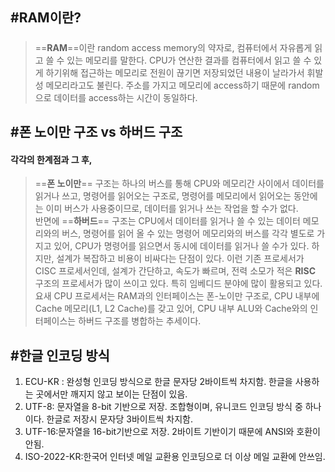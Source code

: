 #RAM이란?
---
#####
>	==**RAM**==이란 random access memory의 약자로, 컴퓨터에서 자유롭게 읽고 쓸 수 있는 메모리를 말한다. CPU가 연산한 결과를 컴퓨터에서 읽고 쓸 수 있게 하기위해 접근하는 메모리로 전원이 끊기면 저장되었던 내용이 날라가서 휘발성 메모리라고도 불린다. 주소를 가지고 메모리에 access하기 때문에 random으로 데이터를 access하는 시간이 동일하다.
 
#폰 노이만 구조 vs 하버드 구조
---
#### 각각의 한계점과 그 후,

>	==**폰 노이만**== 구조는 하나의 버스를 통해 CPU와 메모리간 사이에서 데이터를 읽거나 쓰고, 명령어를 읽어오는 구조로, 명령어를 메모리에서 읽어오는 동안에는 이미 버스가 사용중이므로, 데이터를 읽거나 쓰는 작업을 할 수가 없다.  
반면에 ==**하버드**== 구조는 CPU에서 데이터를 읽거나 쓸 수 있는 데이터 메모리와의 버스, 명령어를 읽어 올 수 있는 명령어 메모리와의 버스를 각각 별도로 가지고 있어, CPU가 명령어를 읽으면서 동시에 데이터를 읽거나 쓸 수가 있다. 하지만, 설계가 복잡하고 비용이 비싸다는 단점이 있다. 이런 기존 프로세서가 CISC 프로세서인데, 설계가 간단하고, 속도가 빠르며, 전력 소모가 적은 **RISC** 구조의 프로세서가 많이 쓰이고 있다. 특히 임베디드 분야에 많이 활용되고 있다.  
요새 CPU 프로세서는 RAM과의 인터페이스는 폰-노이만 구조로, CPU 내부에 Cache 메모리(L1, L2 Cache)를 갖고 있어, CPU 내부 ALU와 Cache와의 인터페이스는 하버드 구조를 병합하는 추세이다.  

#한글 인코딩 방식
---
>	
1. ECU-KR : 완성형 인코딩 방식으로 한글 문자당 2바이트씩 차지함. 한글을 사용하는 곳에서만 깨지지 않고 보이는 단점이 있음.   
2. UTF-8: 문자열을 8-bit 기반으로 저장. 조합형이며, 유니코드 인코딩 방식 중 하나이다. 한글로 저장시 문자당 3바이트씩 차지함.  
3. UTF-16:문자열을 16-bit기반으로 저장. 2바이트 기반이기 때문에 ANSI와 호환이 안됨.  
4. ISO-2022-KR:한국어 인터넷 메일 교환용 인코딩으로 더 이상 메일 교환에 안쓰임.  
